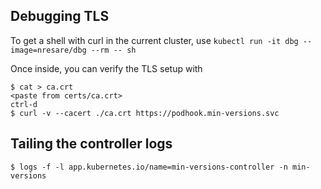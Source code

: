 
## Debugging TLS

To get a shell with curl in the current cluster, use
`kubectl run -it dbg --image=nresare/dbg --rm -- sh`

Once inside, you can verify the TLS setup with
```shell
$ cat > ca.crt
<paste from certs/ca.crt>
ctrl-d
$ curl -v --cacert ./ca.crt https://podhook.min-versions.svc
```

## Tailing the controller logs

```shell
$ logs -f -l app.kubernetes.io/name=min-versions-controller -n min-versions
```